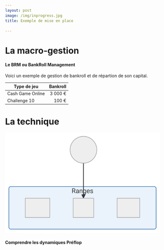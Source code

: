 ```yaml
---
layout: post
image: /img/inprogress.jpg
title: Exemple de mise en place

---
```


# La macro-gestion

#### Le BRM ou BankRoll Management

Voici un exemple de gestion de bankroll et de répartion de son capital.

Type de jeu|Bankroll
-|-:
Cash Game Online|3 000 €
Challenge 10|100 €

# La technique

![](../img/parcours.svg)

#### Comprendre les dynamiques Préflop


<!--stackedit_data:
eyJoaXN0b3J5IjpbLTE2NTUzMjE4NDMsLTIwNzg5NjYzMDAsOD
Y2NjM5Mzg3LC0yMDk4NDA0Mjg3LC01NzY2NDMyMDFdfQ==
-->